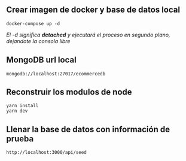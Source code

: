 ## Crear imagen de docker y base de datos local

```
docker-compose up -d
```

_El -d significa **detached** y ejecutará el proceso en segundo plano, dejandote la consola libre_

## MongoDB url local

```
mongodb://localhost:27017/ecommercedb
```

## Reconstruir los modulos de node

```
yarn install
yarn dev
```

## Llenar la base de datos con información de prueba

```
http://localhost:3000/api/seed
```
